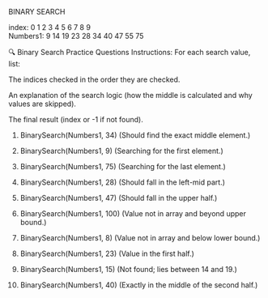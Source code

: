 BINARY SEARCH

index:     0   1   2   3   4   5   6   7   8   9  
Numbers1:  9  14  19  23  28  34  40  47  55  75

🔍 Binary Search Practice Questions
Instructions:
For each search value, list:

The indices checked in the order they are checked.

An explanation of the search logic (how the middle is calculated and why values are skipped).

The final result (index or -1 if not found).

1. BinarySearch(Numbers1, 34)
(Should find the exact middle element.)

2. BinarySearch(Numbers1, 9)
(Searching for the first element.)

3. BinarySearch(Numbers1, 75)
(Searching for the last element.)

4. BinarySearch(Numbers1, 28)
(Should fall in the left-mid part.)

5. BinarySearch(Numbers1, 47)
(Should fall in the upper half.)

6. BinarySearch(Numbers1, 100)
(Value not in array and beyond upper bound.)

7. BinarySearch(Numbers1, 8)
(Value not in array and below lower bound.)

8. BinarySearch(Numbers1, 23)
(Value in the first half.)

9. BinarySearch(Numbers1, 15)
(Not found; lies between 14 and 19.)

10. BinarySearch(Numbers1, 40)
(Exactly in the middle of the second half.)